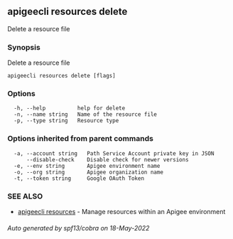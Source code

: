 ## apigeecli resources delete

Delete a resource file

### Synopsis

Delete a resource file

```
apigeecli resources delete [flags]
```

### Options

```
  -h, --help          help for delete
  -n, --name string   Name of the resource file
  -p, --type string   Resource type
```

### Options inherited from parent commands

```
  -a, --account string   Path Service Account private key in JSON
      --disable-check    Disable check for newer versions
  -e, --env string       Apigee environment name
  -o, --org string       Apigee organization name
  -t, --token string     Google OAuth Token
```

### SEE ALSO

* [apigeecli resources](apigeecli_resources.md)	 - Manage resources within an Apigee environment

###### Auto generated by spf13/cobra on 18-May-2022
